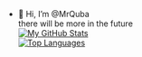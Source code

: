 - 👋 Hi, I’m @MrQuba  
there will be more in the future  
[![My GitHub Stats](https://github-readme-stats.vercel.app/api?username=MrQuba)](https://github.com/anuraghazra/github-readme-stats)  
[![Top Languages](https://github-readme-stats.vercel.app/api/top-langs/?username=MrQuba&layout=compact)](https://github.com/anuraghazra/github-readme-stats)
